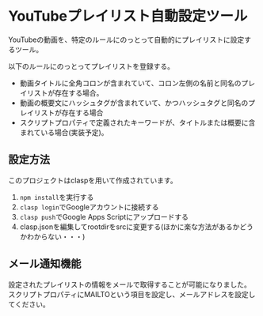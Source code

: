 # YouTubeプレイリスト自動設定ツール

YouTubeの動画を、特定のルールにのっとって自動的にプレイリストに設定するツール。

以下のルールにのっとってプレイリストを登録する。

* 動画タイトルに全角コロンが含まれていて、コロン左側の名前と同名のプレイリストが存在する場合。
* 動画の概要文にハッシュタグが含まれていて、かつハッシュタグと同名のプレイリストが存在する場合
* スクリプトプロパティで定義されたキーワードが、タイトルまたは概要に含まれている場合(実装予定)。

## 設定方法

このプロジェクトはclaspを用いて作成されています。

1. `npm install`を実行する
2. `clasp login`でGoogleアカウントに接続する
3. `clasp push`でGoogle Apps Scriptにアップロードする
4. clasp.jsonを編集してrootdirをsrcに変更する(ほかに楽な方法があるかどうかわからない・・・)

## メール通知機能

設定されたプレイリストの情報をメールで取得することが可能になりました。
スクリプトプロパティにMAILTOという項目を設定し、メールアドレスを設定してください。